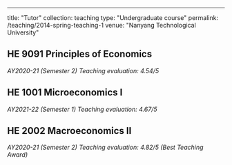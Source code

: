 ---
title: "Tutor"
collection: teaching
type: "Undergraduate course"
permalink: /teaching/2014-spring-teaching-1
venue: "Nanyang Technological University"

HE 9091 Principles of Economics
-----
*AY2020-21 (Semester 2)*
*Teaching evaluation: 4.54/5*

HE 1001 Microeconomics I
-----
*AY2021-22 (Semester 1)*
*Teaching evaluation: 4.67/5*

HE 2002 Macroeconomics II 
-----
*AY2020-21 (Semester 2)*
*Teaching evaluation: 4.82/5 (Best Teaching Award)*
  
